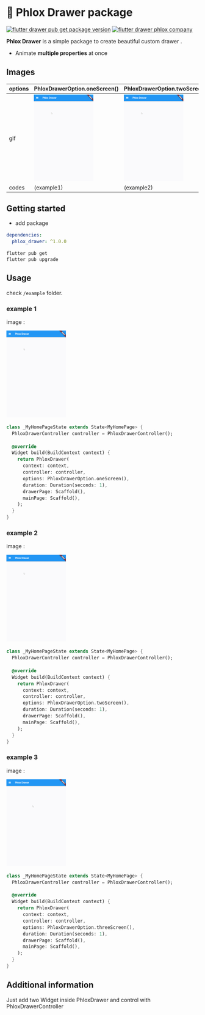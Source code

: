 # 📱 Phlox Drawer package

[![flutter drawer pub get package version](https://img.shields.io/badge/pub-1.0.0-red)](https://pub.dev/packages/phlox_drawer)
[![flutter drawer phlox company](https://img.shields.io/badge/Flutter-PhloxCompany-blue)](https://pub.dev/packages/phlox_drawer)

**Phlox Drawer** is a simple package to create beautiful custom drawer .

- Animate **multiple properties** at once

## Images

options | PhloxDrawerOption.oneScreen() | PhloxDrawerOption.twoScreen() | PhloxDrawerOption.threeScreen()
--- | --- | --- | ---
gif | ![flutter drawer](https://github.com/phloxCompany/phlox_drawer/blob/master/assets/drawer1.gif) | ![flutter drawer](https://github.com/phloxCompany/phlox_drawer/blob/master/assets/drawer2.gif) |![flutter drawer](https://github.com/phloxCompany/phlox_drawer/blob/master/assets/drawer3.gif)
codes | (example1) | (example2) | (example3)


## Getting started


- add package

```yaml
dependencies:
  phlox_drawer: ^1.0.0
```

```commandline
flutter pub get
flutter pub upgrade
```

<!-- #toc -->

## Usage


check `/example` folder. 


### example 1

image :

![flutter drawer](https://github.com/phloxCompany/phlox_drawer/blob/master/assets/drawer1.gif)
```dart
class _MyHomePageState extends State<MyHomePage> {
  PhloxDrawerController controller = PhloxDrawerController();

  @override
  Widget build(BuildContext context) {
    return PhloxDrawer(
      context: context,
      controller: controller,
      options: PhloxDrawerOption.oneScreen(),
      duration: Duration(seconds: 1),
      drawerPage: Scaffold(),
      mainPage: Scaffold(),
    );
  }
}
```


### example 2
image :


![flutter drawer](https://github.com/phloxCompany/phlox_drawer/blob/master/assets/drawer2.gif)
```dart
class _MyHomePageState extends State<MyHomePage> {
  PhloxDrawerController controller = PhloxDrawerController();

  @override
  Widget build(BuildContext context) {
    return PhloxDrawer(
      context: context,
      controller: controller,
      options: PhloxDrawerOption.twoScreen(),
      duration: Duration(seconds: 1),
      drawerPage: Scaffold(),
      mainPage: Scaffold(),
    );
  }
}
```


### example 3 
image :


![flutter drawer](https://github.com/phloxCompany/phlox_drawer/blob/master/assets/drawer3.gif)
```dart
class _MyHomePageState extends State<MyHomePage> {
  PhloxDrawerController controller = PhloxDrawerController();

  @override
  Widget build(BuildContext context) {
    return PhloxDrawer(
      context: context,
      controller: controller,
      options: PhloxDrawerOption.threeScreen(),
      duration: Duration(seconds: 1),
      drawerPage: Scaffold(),
      mainPage: Scaffold(),
    );
  }
}
```

## Additional information

Just add two Widget inside PhloxDrawer and control with PhloxDrawerController
